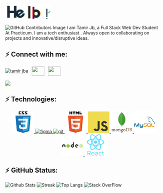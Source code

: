 <img alt="Coder GIF"  height= 50 src = "https://github.com/tamerjb/tamerjb/blob/main/Hello.gif" /> </div>


![GitHub Contributors Image](https://contrib.rocks/image?repo=tamerjb/tamerjb)
I am Tamir Jb, a Full Stack Web Dev Student At Practicum. I am a tech enthusiast . Always open to collaborating on projects and innovative/disruptive ideas. 
<h2 align="left">⚡ Connect with me:</h2>

<p align="left">
<a href="https://linkedin.com/in/tamerjb" target="blank"><img align="center" src="https://raw.githubusercontent.com/rahuldkjain/github-profile-readme-generator/master/src/images/icons/Social/linked-in-alt.svg" alt="tamir jba"   height="30" width="40" /></a>
  &nbsp
 <a href="tomail:tamerjb.98@gmail.com"><img align="center" height="30" width="40" src="https://user-images.githubusercontent.com/5141132/50740364-7ea80880-1217-11e9-8faf-2348e31beedd.png"></a>
   &nbsp
 <a href="https://stackoverflow.com/users/17656831/tamerjb"><img align="center" height="30" width="40" src="https://user-images.githubusercontent.com/1369864/57243772-84aeca00-6ffc-11e9-96d8-208315e070e8.png
"></a>
</p>

<a ><img align="center" src="https://komarev.com/ghpvc/?username=tamerjb"></img></a>



<h2 align="left"> ⚡ Technologies:</h2>

<p align="center"> <a href="https://www.w3schools.com/css/" target="_blank" rel="noreferrer"> <img src="https://raw.githubusercontent.com/devicons/devicon/master/icons/css3/css3-original-wordmark.svg" alt="css3" width="70" height="70"/> </a>  <a href="https://www.figma.com/" target="_blank" rel="noreferrer"> <img src="https://www.vectorlogo.zone/logos/figma/figma-icon.svg" alt="figma" width="70" height="70"/> </a> <a href="https://git-scm.com/" target="_blank" rel="noreferrer"> <img src="https://www.vectorlogo.zone/logos/git-scm/git-scm-icon.svg" alt="git" width="70" height="70"/> </a> <a href="https://www.w3.org/html/" target="_blank" rel="noreferrer"> <img src="https://raw.githubusercontent.com/devicons/devicon/master/icons/html5/html5-original-wordmark.svg" alt="html5" width="70" height="70"/> </a> <a href="https://developer.mozilla.org/en-US/docs/Web/JavaScript" target="_blank" rel="noreferrer"> <img src="https://raw.githubusercontent.com/devicons/devicon/master/icons/javascript/javascript-original.svg" alt="javascript" width="70" height="70"/> </a> <a href="https://www.mongodb.com/" target="_blank" rel="noreferrer"> <img src="https://raw.githubusercontent.com/devicons/devicon/master/icons/mongodb/mongodb-original-wordmark.svg" alt="mongodb" width="70" height="70"/> </a> <a href="https://www.mysql.com/" target="_blank" rel="noreferrer"> <img src="https://raw.githubusercontent.com/devicons/devicon/master/icons/mysql/mysql-original-wordmark.svg" alt="mysql" width="70" height="70"/> </a> <a href="https://nodejs.org" target="_blank" rel="noreferrer"> <img src="https://raw.githubusercontent.com/devicons/devicon/master/icons/nodejs/nodejs-original-wordmark.svg" alt="nodejs" width="70" height="70"/> </a>  <a href="https://reactjs.org/" target="_blank" rel="noreferrer"> <img src="https://raw.githubusercontent.com/devicons/devicon/master/icons/react/react-original-wordmark.svg" alt="react" width="70" height="70"/> </a> </p>

<h2 align="left"> ⚡ GitHub Status:</h2>


![Github Stats](https://github-readme-stats.vercel.app/api?username=tamerjb&count_private=true&show_icons=true&include_all_commits=true)
![Streak](https://github-readme-streak-stats.herokuapp.com/?user=tamerjb&)
![Top Langs](https://github-readme-stats.vercel.app/api/top-langs/?username=tamerjb&hide=TeX&layout=compact)
![Stack OverFlow](https://stackoverflow-card.vercel.app/?userID=17656831&theme=stackoverflow-dark)






